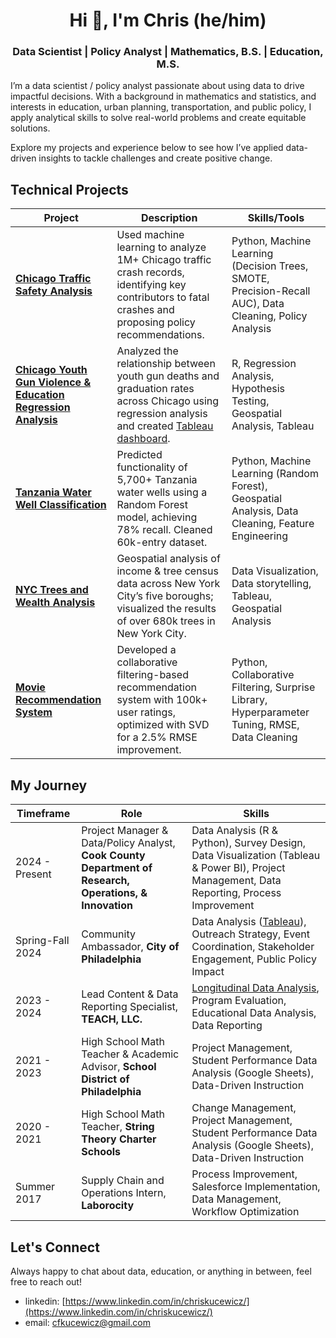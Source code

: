 <h1 align="center">Hi 👋, I'm Chris (he/him)</h1>
<h3 align="center">Data Scientist | Policy Analyst | Mathematics, B.S. | Education, M.S. </h3>

<p align="left">
  I’m a data scientist / policy analyst passionate about using data to drive impactful decisions. With a background in mathematics and statistics, and interests in education, urban planning, transportation, and public policy, I apply analytical skills to solve real-world problems and create equitable solutions.
</p>

<p align="left">
  Explore my projects and experience below to see how I’ve applied data-driven insights to tackle challenges and create positive change.
</p>

## Technical Projects

| Project                                   | Description                                                                                                    | Skills/Tools                                                        |
|------------------------------------------------|----------------------------------------------------------------------------------------------------------------|-----------------------------------------------------------------------------------|
| [**Chicago Traffic Safety Analysis**](https://github.com/ckucewicz/traffic_crash_prediction)             | Used machine learning to analyze 1M+ Chicago traffic crash records, identifying key contributors to fatal crashes and proposing policy recommendations. | Python, Machine Learning (Decision Trees, SMOTE, Precision-Recall AUC), Data Cleaning, Policy Analysis |
| [**Chicago Youth Gun Violence & Education Regression Analysis**](https://github.com/ckucewicz/mortality_education_analysis) | Analyzed the relationship between youth gun deaths and graduation rates across Chicago using regression analysis and created [Tableau dashboard](https://public.tableau.com/views/DataVizChallenge_Gun_Violence__Edu/scientificdashboard3?:language=en-US&:sid=&:redirect=auth&:display_count=n&:origin=viz_share_link). | R, Regression Analysis, Hypothesis Testing, Geospatial Analysis, Tableau          |
| [**Tanzania Water Well Classification**](https://github.com/ckucewicz/water_well_classification)         | Predicted functionality of 5,700+ Tanzania water wells using a Random Forest model, achieving 78% recall. Cleaned 60k-entry dataset.| Python, Machine Learning (Random Forest), Geospatial Analysis, Data Cleaning, Feature Engineering |
| [**NYC Trees and Wealth Analysis**](https://public.tableau.com/views/WealthTreesinNYC/Dashboard1?:language=en-US&:sid=&:redirect=auth&:display_count=n&:origin=viz_share_link) | Geospatial analysis of income & tree census data across New York City’s five boroughs; visualized the results of over 680k trees in New York City.| Data Visualization, Data storytelling, Tableau, Geospatial Analysis |
| [**Movie Recommendation System**](https://github.com/ckucewicz/movie_recommendation_system)                | Developed a collaborative filtering-based recommendation system with 100k+ user ratings, optimized with SVD for a 2.5% RMSE improvement. | Python, Collaborative Filtering, Surprise Library, Hyperparameter Tuning, RMSE, Data Cleaning |

## My Journey

| Timeframe          | Role                                                              | Skills                                                                                                    |
|--------------------|--------------------------------------------------------------------|------------------------------------------------------------------------------------------------------------------|
| 2024 - Present  | Project Manager & Data/Policy Analyst, **Cook County Department of Research, Operations, & Innovation** | Data Analysis (R & Python), Survey Design, Data Visualization (Tableau & Power BI), Project Management, Data Reporting, Process Improvement |
| Spring-Fall 2024  | Community Ambassador, **City of Philadelphia**         | Data Analysis ([Tableau](https://public.tableau.com/views/VisionZeroAmbassadorOutreachAnalysis/Dashboard2?:language=en-US&publish=yes&:sid=&:redirect=auth&:display_count=n&:origin=viz_share_link)), Outreach Strategy, Event Coordination, Stakeholder Engagement, Public Policy Impact     |
| 2023 - 2024  | Lead Content & Data Reporting Specialist, **TEACH, LLC.**  | [Longitudinal Data Analysis](https://www.canva.com/design/DAGPAFaaptU/BjIkCCie1uVsM7v-BKOd9g/view?utm_content=DAGPAFaaptU&utm_campaign=designshare&utm_medium=link&utm_source=editor), Program Evaluation, Educational Data Analysis, Data Reporting |
| 2021 - 2023  | High School Math Teacher & Academic Advisor, **School District of Philadelphia** | Project Management, Student Performance Data Analysis (Google Sheets), Data-Driven Instruction |
| 2020 - 2021  | High School Math Teacher, **String Theory Charter Schools** | Change Management, Project Management, Student Performance Data Analysis (Google Sheets), Data-Driven Instruction                    |
| Summer 2017  | Supply Chain and Operations Intern, **Laborocity**                 | Process Improvement, Salesforce Implementation, Data Management, Workflow Optimization                         |

## Let's Connect
Always happy to chat about data, education, or anything in between, feel free to reach out!
* linkedin: [https://www.linkedin.com/in/chriskucewicz/](https://www.linkedin.com/in/chriskucewicz/)
* email: [cfkucewicz@gmail.com](cfkucewicz@gmail.com)
